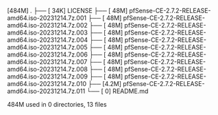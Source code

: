 [484M]  .
├── [ 34K]  LICENSE
├── [ 48M]  pfSense-CE-2.7.2-RELEASE-amd64.iso-20231214.7z.001
├── [ 48M]  pfSense-CE-2.7.2-RELEASE-amd64.iso-20231214.7z.002
├── [ 48M]  pfSense-CE-2.7.2-RELEASE-amd64.iso-20231214.7z.003
├── [ 48M]  pfSense-CE-2.7.2-RELEASE-amd64.iso-20231214.7z.004
├── [ 48M]  pfSense-CE-2.7.2-RELEASE-amd64.iso-20231214.7z.005
├── [ 48M]  pfSense-CE-2.7.2-RELEASE-amd64.iso-20231214.7z.006
├── [ 48M]  pfSense-CE-2.7.2-RELEASE-amd64.iso-20231214.7z.007
├── [ 48M]  pfSense-CE-2.7.2-RELEASE-amd64.iso-20231214.7z.008
├── [ 48M]  pfSense-CE-2.7.2-RELEASE-amd64.iso-20231214.7z.009
├── [ 48M]  pfSense-CE-2.7.2-RELEASE-amd64.iso-20231214.7z.010
├── [4.2M]  pfSense-CE-2.7.2-RELEASE-amd64.iso-20231214.7z.011
└── [   0]  README.md

 484M used in 0 directories, 13 files
